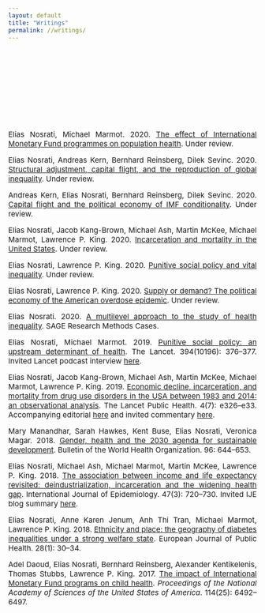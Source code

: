 ```yaml
---
layout: default
title: "Writings"
permalink: //writings/
---
```

<p><span style="font-size: 15px;"><br></span></p>
<p><span style="font-size: 15px;"><br></span></p>
<p><span style="font-size: 15px;"><br></span></p>
<p><span style="font-size: 15px;"><br></span></p>
<p><span style="font-size: 15px;"><br></span></p>
<p style="text-align: justify;"><span style="font-size: 15px;">Elias Nosrati, Michael Marmot. 2020.&nbsp;<a href="https://github.com/eliasnosrati/eliasnosrati.github.io/blob/master/IMF_health_02.pdf" rel="noopener noreferrer" target="_blank">The effect of International Monetary Fund programmes on population health</a>. Under review.</span></p>
<p style="text-align: justify;"><span style="font-size: 15px;">Elias Nosrati, Andreas Kern, Bernhard Reinsberg, Dilek Sevinc. 2020. <a href="https://github.com/eliasnosrati/eliasnosrati.github.io/blob/master/IMFIFF.pdf" rel="noopener noreferrer" target="_blank">Structural adjustment, capital flight, and the reproduction of global inequality</a>. Under review.</span></p>
<p style="text-align: justify;"><span style="font-size: 15px;">Andreas Kern, Elias Nosrati, Bernhard Reinsberg, Dilek Sevinc. 2020. </span><a href="https://github.com/eliasnosrati/eliasnosrati.github.io/blob/master/IMFAML_12.pdf" rel="noopener noreferrer" target="_blank"><span style="font-size: 15px;">Capital flight and the political economy of IMF conditionality</span></a><span style="font-size: 15px;">. Under review.</span></p>
<p style="text-align: justify;"><span style="font-size: 15px;">Elias Nosrati, Jacob Kang-Brown, Michael Ash, Martin McKee, Michael Marmot, Lawrence P. King. 2020. <a href="https://github.com/eliasnosrati/eliasnosrati.github.io/blob/master/Incarceration_mortality_PNAS.pdf" rel="noopener noreferrer" target="_blank">Incarceration and mortality in the United States</a>. Under review.</span></p>
<p style="text-align: justify;"><span style="font-size: 15px;">Elias Nosrati, Lawrence P. King. 2020. <a href="https://github.com/eliasnosrati/eliasnosrati.github.io/blob/master/Premature_mort_ASR.pdf" rel="noopener noreferrer" target="_blank">Punitive social policy and vital inequality</a>. Under review.</span></p>
<p style="text-align: justify;"><span style="font-size: 15px;">Elias Nosrati, Lawrence P. King. 2020.&nbsp;</span><a href="https://github.com/eliasnosrati/eliasnosrati.github.io/blob/master/Supply_demand.pdf" rel="noopener noreferrer" target="_blank"><span style="font-size: 15px;">Supply or demand? The political economy of the American overdose epidemic</span></a><span style="font-size: 15px;">. Under review.</span></p>
<p style="text-align: justify;"><span style="font-size: 15px;">Elias Nosrati. 2020. <a href="https://methods.sagepub.com/case/multilevel-approach-health-inequality-diabetes-prevalence-oslo-norway" rel="noopener noreferrer" target="_blank">A multilevel approach to the study of health inequality</a>. SAGE Research Methods Cases.<br></span></p>
<p style="text-align: justify;"><span style="font-size: 15px;">Elias Nosrati, Michael Marmot. 2019. <a href="https://github.com/eliasnosrati/eliasnosrati.github.io/blob/master/PIIS0140673619316721.pdf" rel="noopener noreferrer" target="_blank">Punitive social policy: an upstream determinant of health</a>. The Lancet. 394(10196): 376&ndash;377. Invited Lancet podcast interview <a href="https://www.thelancet.com/podcasts/marmot-austerity-social-policy" rel="noopener noreferrer" target="_blank">here</a>.<br></span></p>
<p style="text-align: justify;"><span style="font-size: 15px;">Elias Nosrati, Jacob Kang-Brown, Michael Ash, Martin McKee, Michael Marmot, Lawrence P. King. 2019. <a href="https://github.com/eliasnosrati/eliasnosrati.github.io/blob/master/Nosrati_et_al_usincarceration.pdf" rel="noopener noreferrer" target="_blank">Economic decline, incarceration, and mortality from drug use disorders in the USA between 1983 and 2014: an observational analysis</a>. The Lancet Public Health. 4(7): e326&ndash;e33. Accompanying editorial <a href="https://www.thelancet.com/journals/lanpub/article/PIIS2468-2667(19)30114-8/fulltext" rel="noopener noreferrer" target="_blank">here</a> and invited commentary <a href="https://www.thelancet.com/journals/lanpub/article/PIIS2468-2667(19)30103-3/fulltext" rel="noopener noreferrer" target="_blank">here</a>.<br></span></p>
<p style="text-align: justify;"><span style="font-size: 15px;">Mary Manandhar, Sarah Hawkes, Kent Buse, Elias Nosrati, Veronica Magar. 2018. <a href="https://github.com/eliasnosrati/eliasnosrati.github.io/blob/master/18-211607.pdf" rel="noopener noreferrer" target="_blank">Gender, health and the 2030 agenda for sustainable development</a>. Bulletin of the World Health Organization. 96: 644&ndash;653.<br></span></p>
<p style="text-align: justify;"><span style="font-size: 15px;">Elias Nosrati, Michael Ash, Michael Marmot, Martin McKee, Lawrence P. King. 2018. <a href="https://github.com/eliasnosrati/eliasnosrati.github.io/blob/master/dyx243.pdf" rel="noopener noreferrer" target="_blank">The association between income and life expectancy revisited: deindustrialization, incarceration and the widening health gap</a>. International Journal of Epidemiology. 47(3): 720&ndash;730. Invited IJE blog summary <a href="https://ije-blog.com/2017/12/07/punishing-the-poor-killing-the-poor-punitive-political-responses-to-economic-decline-deepen-health-inequalities-in-the-united-states/" rel="noopener noreferrer" target="_blank">here</a>.</span></p>
<p style="text-align: justify;"><span style="font-size: 15px;">Elias Nosrati, Anne Karen Jenum, Anh Thi Tran, Michael Marmot, Lawrence P. King. 2018. <a href="https://github.com/eliasnosrati/eliasnosrati.github.io/blob/master/vqMwmW-ckx119.pdf" rel="noopener noreferrer" target="_blank">Ethnicity and place: the geography of diabetes inequalities under a strong welfare state</a>. European Journal of Public Health. 28(1): 30&ndash;34.</span></p>
<p style="text-align: justify;"><span style="font-size: 15px;">Adel Daoud, Elias Nosrati, Bernhard Reinsberg, Alexander Kentikelenis, Thomas Stubbs, Lawrence P. King. 2017. <a href="https://github.com/eliasnosrati/eliasnosrati.github.io/blob/master/6492.full.pdf" rel="noopener noreferrer" target="_blank">The impact of International Monetary Fund programs on child health</a>. <em>Proceedings of the National Academy of Sciences of the United States of America</em>. 114(25): 6492&ndash;6497.</span></p>
